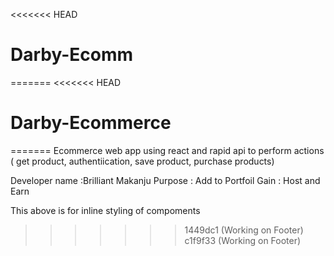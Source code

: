 <<<<<<< HEAD
# Darby-Ecomm
=======
<<<<<<< HEAD
# Darby-Ecommerce
=======
Ecommerce web app using react and rapid api to perform actions ( get product, authentiication, save product, purchase products)

Developer name :Brilliant Makanju
Purpose : Add to Portfoil
Gain : Host and Earn




<style jsx>{``}</style>

This above is for inline styling of compoments
>>>>>>> 1449dc1 (Working on Footer)
>>>>>>> c1f9f33 (Working on Footer)
